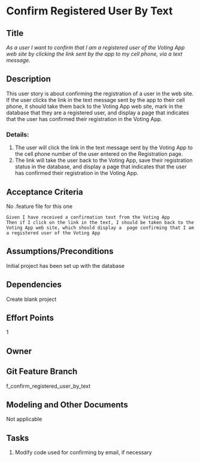 # Confirm Registered User By Text


## Title

*As a user I want to confirm that I am a registered user of the Voting App web site by clicking the link sent by the app to my cell phone, via a text message.*

## Description

This user story is about confirming the registration of a user in the web site. If the user clicks the link in the text message sent by the app to their cell phone, it should take them back to the Voting App web site, mark in the database that they are a registered user, and display a page that indicates that the user has confirmed their registration in the Voting App. 

### Details:

1. The user will click the link in the text message sent by the Voting App to the cell phone number of the user entered on the Registration page.
2. The link will take the user back to the Voting App, save their registration status in the database, and display a page that indicates that the user has confirmed their registration in the Voting App. 

## Acceptance Criteria
No .feature file for this one

    Given I have received a confirmation text from the Voting App
    Then if I click on the link in the text, I should be taken back to the Voting App web site, which should display a  page confirming that I am a registered user of the Voting App


## Assumptions/Preconditions
Initial project has been set up with the database


## Dependencies
Create blank project


## Effort Points
1


## Owner



## Git Feature Branch
f_confirm_registered_user_by_text


## Modeling and Other Documents
Not applicable


## Tasks

1. Modify code used for confirming by email, if necessary 
